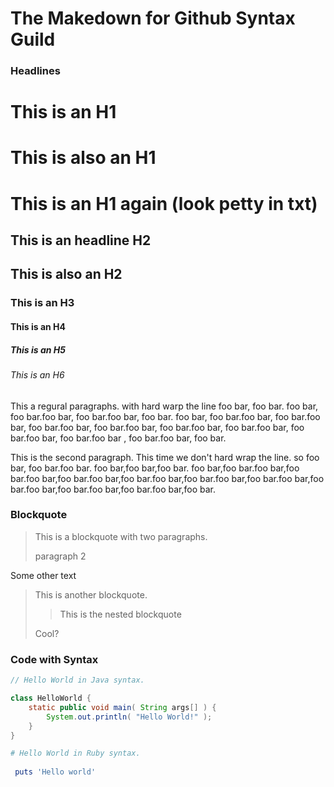 The Makedown for Github Syntax Guild
====================================


### Headlines ###

This is an H1
=============
# This is also an H1  
# This is an H1 again (look petty in txt) #
This is an headline H2
----------------------
## This is also an H2
### This is an H3
#### This is an H4
##### This is an H5
###### This is an H6

This a regural paragraphs.
with hard warp the line foo bar, foo bar. foo bar, foo bar.foo bar, foo bar.foo
bar, foo bar. foo bar, foo bar.foo bar, foo bar.foo bar, foo bar.foo bar, foo 
bar.foo bar, foo bar.foo bar, foo bar.foo bar, foo bar.foo bar, foo bar.foo bar
, foo bar.foo bar, foo bar.

This is the second paragraph. This time we don't hard wrap the line. so foo bar, foo bar.foo bar. foo bar,foo bar,foo bar. foo bar,foo bar.foo bar,foo bar.foo bar,foo bar.foo bar,foo bar.foo bar,foo bar.foo bar,foo bar.foo bar,foo bar.foo bar,foo bar.foo bar,foo bar.foo bar,foo bar.          


### Blockquote ###

> This is a blockquote with two paragraphs.
> 
> paragraph 2

Some other text

> This is another blockquote.
> 
> > This is the nested blockquote
> 
> Cool?


### ###

### Code with Syntax ###

```java
// Hello World in Java syntax.

class HelloWorld {
	static public void main( String args[] ) {
		System.out.println( "Hello World!" );
	}
}
```

```ruby
# Hello World in Ruby syntax.
 
 puts 'Hello world'

```

